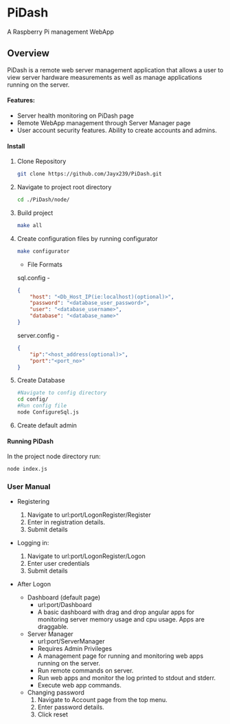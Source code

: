 # PiDash
A Raspberry Pi management WebApp

## Overview
PiDash is a remote web server management application that allows a user to view server hardware measurements as well as manage applications running on the server.


#### Features:
* Server health monitoring on PiDash page
* Remote WebApp management through Server Manager page
* User account security features. Ability to create accounts and admins.

#### Install
1. Clone Repository
    ```bash
    git clone https://github.com/Jayx239/PiDash.git
    ```
2. Navigate to project root directory
    ```bash
    cd ./PiDash/node/
    ```
3. Build project
    ```bash
    make all
    ```
4. Create configuration files by running configurator
    ```bash
    make configurator
    ```
    *  File Formats

    sql.config -
    ```json
    {
        "host": "<Db_Host_IP(ie:localhost)(optional)>",
        "password": "<database_user_password>",
        "user": "<database_username>",
        "database": "<database_name>"
    }
    ```
    server.config -
    ```json
    {
        "ip":"<host_address(optional)>",
        "port":"<port_no>"
    }
    ```
5. Create Database
    ```bash
    #Navigate to config directory
    cd config/
    #Run config file
    node ConfigureSql.js
    ```
6. Create default admin
#### Running PiDash
In the project node directory run:
```bash
node index.js
```

### User Manual
* Registering
    1. Navigate to url:port/LogonRegister/Register
    2. Enter in registration details.
    3. Submit details
* Logging in:
    1. Navigate to url:port/LogonRegister/Logon
    2. Enter user credentials
    3. Submit details

* After Logon
    * Dashboard (default page)
        * url:port/Dashboard
        * A basic dashboard with drag and drop angular apps for monitoring server memory usage and cpu usage. Apps are draggable.
    * Server Manager
        * url:port/ServerManager
        * Requires Admin Privileges
        * A management page for running and monitoring web apps running on the server.
        * Run remote commands on server.
        * Run web apps and monitor the log printed to stdout and stderr.
        * Execute web app commands.
    * Changing password
        1. Navigate to Account page from the top menu.
        2. Enter password details.
        3. Click reset
        